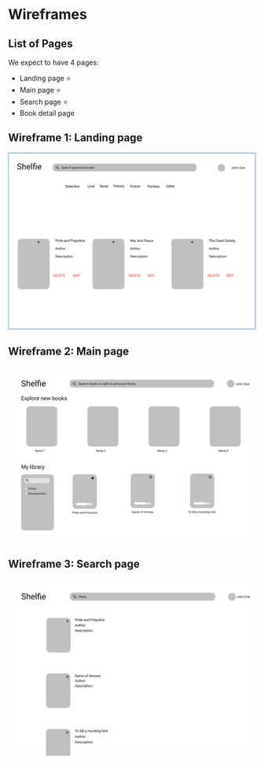 # Wireframes

## List of Pages

We expect to have 4 pages:

- Landing page ⭐
- Main page ⭐
- Search page ⭐
- Book detail page

## Wireframe 1: Landing page
![User_Profile_Page.png](User_Profile_Page.png)

## Wireframe 2: Main page

![Main_Page.png](Main_Page.png)

## Wireframe 3: Search page

![Search_Page.png](Search_Page.png)


